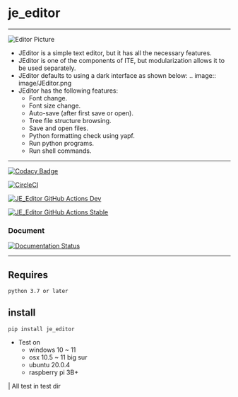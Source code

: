# je_editor

---

![Editor Picture](image/JEditor.png)

* JEditor is a simple text editor, but it has all the necessary features.
* JEditor is one of the components of ITE, but modularization allows it to be used separately.
* JEditor defaults to using a dark interface as shown below:
.. image:: image/JEditor.png
* JEditor has the following features:
    * Font change.
    * Font size change.
    * Auto-save (after first save or open).
    * Tree file structure browsing.
    * Save and open files.
    * Python formatting check using yapf.
    * Run python programs.
    * Run shell commands.

---

[![Codacy Badge](https://app.codacy.com/project/badge/Grade/825a90622a224207be4abe869775b50a)](https://www.codacy.com/gh/JE-Chen/je_editor/dashboard?utm_source=github.com&amp;utm_medium=referral&amp;utm_content=JE-Chen/je_editor&amp;utm_campaign=Badge_Grade)

[![CircleCI](https://dl.circleci.com/status-badge/img/gh/Integrated-Testing-Environment/je_editor/tree/main.svg?style=svg)](https://dl.circleci.com/status-badge/redirect/gh/Integrated-Testing-Environment/je_editor/tree/main)

[![JE_Editor GitHub Actions Dev](https://github.com/JE-Chen/je_editor/actions/workflows/je-editor-github-actions_dev.yml/badge.svg?branch=dev)](https://github.com/JE-Chen/je_editor/actions/workflows/je-editor-github-actions_dev.yml)

[![JE_Editor GitHub Actions Stable](https://github.com/JE-Chen/je_editor/actions/workflows/je-editor-github-actions_stable.yml/badge.svg?branch=main)](https://github.com/JE-Chen/je_editor/actions/workflows/je-editor-github-actions_stable.yml)

### Document

[![Documentation Status](https://readthedocs.org/projects/je-editor/badge/?version=latest)](https://je-editor.readthedocs.io/en/latest/?badge=latest)

---

## Requires

```
python 3.7 or later
```

## install

```commandline
pip install je_editor
```

* Test on
    * windows 10 ~ 11
    * osx 10.5 ~ 11 big sur
    * ubuntu 20.0.4
    * raspberry pi 3B+

| All test in test dir
